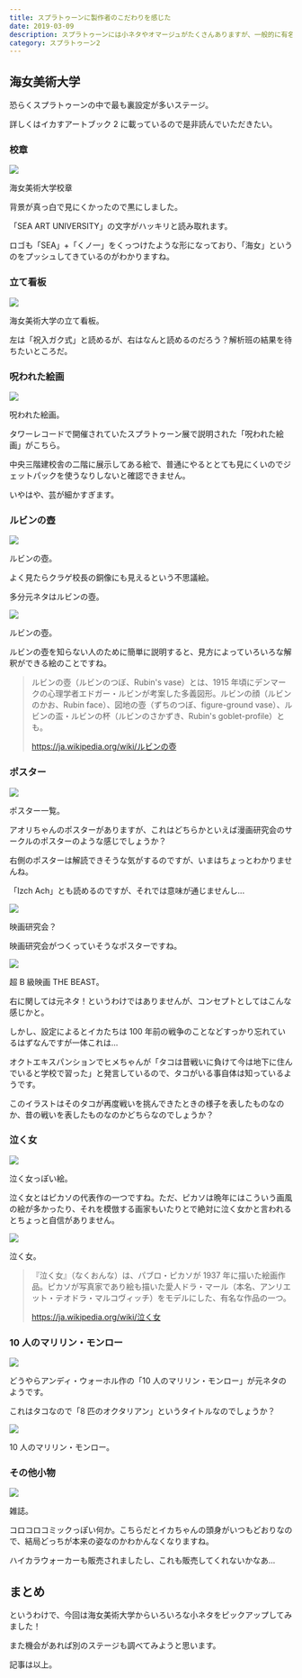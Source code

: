 ```yaml
---
title: スプラトゥーンに製作者のこだわりを感じた
date: 2019-03-09
description: スプラトゥーンには小ネタやオマージュがたくさんありますが、一般的に有名でなさそうなものについて情報を集めてみました
category: スプラトゥーン2
---
```


## 海女美術大学

恐らくスプラトゥーンの中で最も裏設定が多いステージ。

詳しくはイカすアートブック 2 に載っているので是非読んでいただきたい。

<Amazon/>

### 校章

![](https://pbs.twimg.com/media/E4yJIDkXIAEh74l?format=png)

海女美術大学校章

背景が真っ白で見にくかったので黒にしました。

「SEA ART UNIVERSITY」の文字がハッキリと読み取れます。

ロゴも「SEA」+「くノ一」をくっつけたような形になっており、「海女」というのをプッシュしてきているのがわかりますね。

### 立て看板

![](https://pbs.twimg.com/media/E4yJN_KWEAMvDBM?format=png)

海女美術大学の立て看板。

左は「祝入ガク式」と読めるが、右はなんと読めるのだろう？解析班の結果を待ちたいところだ。

### 呪われた絵画

![](https://pbs.twimg.com/media/E4yJVHeXwAIZRg6?format=png)

呪われた絵画。

タワーレコードで開催されていたスプラトゥーン展で説明された「呪われた絵画」がこちら。

中央三階建校舎の二階に展示してある絵で、普通にやるととても見にくいのでジェットパックを使うなりしないと確認できません。

いやはや、芸が細かすぎます。

### ルビンの壺

![](https://pbs.twimg.com/media/E4yJKVqXIAE7lBD?format=png)

ルビンの壺。

よく見たらクラゲ校長の銅像にも見えるという不思議絵。

多分元ネタはルビンの壺。

![](https://pbs.twimg.com/media/E4yJLlRXoAMYOZs?format=png)

ルビンの壺。

ルビンの壺を知らない人のために簡単に説明すると、見方によっていろいろな解釈ができる絵のことですね。

> ルビンの壺（ルビンのつぼ、Rubin's vase）とは、1915 年頃にデンマークの心理学者エドガー・ルビンが考案した多義図形。ルビンの顔（ルビンのかお、Rubin face）、図地の壺（ずちのつぼ、figure-ground vase）、ルビンの盃・ルビンの杯（ルビンのさかずき、Rubin's goblet-profile）とも。
>
> https://ja.wikipedia.org/wiki/ルビンの壺

### ポスター

![](https://pbs.twimg.com/media/E4yJAfxX0AUDJ6s?format=png)

ポスター一覧。

アオリちゃんのポスターがありますが、これはどちらかといえば漫画研究会のサークルのポスターのような感じでしょうか？

右側のポスターは解読できそうな気がするのですが、いまはちょっとわかりませんね。

「Izch Ach」とも読めるのですが、それでは意味が通じませんし...

![](https://pbs.twimg.com/media/E4yJB6qXwAY-RYU?format=png)

映画研究会？

映画研究会がつくっていそうなポスターですね。

![](https://pbs.twimg.com/media/E4yJDaZWQAA6r1C?format=png)

超 B 級映画 THE BEAST。

右に関しては元ネタ！というわけではありませんが、コンセプトとしてはこんな感じかと。

しかし、設定によるとイカたちは 100 年前の戦争のことなどすっかり忘れているはずなんですが一体これは...

オクトエキスパンションでヒメちゃんが「タコは昔戦いに負けて今は地下に住んでいると学校で習った」と発言しているので、タコがいる事自体は知っているようです。

このイラストはそのタコが再度戦いを挑んできたときの様子を表したものなのか、昔の戦いを表したものなのかどちらなのでしょうか？

### 泣く女

![](https://pbs.twimg.com/media/E4yJb6aXwAAaw4L?format=png)

泣く女っぽい絵。

泣く女とはピカソの代表作の一つですね。ただ、ピカソは晩年にはこういう画風の絵が多かったり、それを模倣する画家もいたりとで絶対に泣く女かと言われるとちょっと自信がありません。

![](https://pbs.twimg.com/media/E4yJdMwXIAAis1O?format=png)

泣く女。

> 『泣く女』（なくおんな）は、パブロ・ピカソが 1937 年に描いた絵画作品。ピカソが写真家であり絵も描いた愛人ドラ・マール（本名、アンリエット・テオドラ・マルコヴィッチ）をモデルにした、有名な作品の一つ。
>
> https://ja.wikipedia.org/wiki/泣く女

### 10 人のマリリン・モンロー

![](https://pbs.twimg.com/media/E4yI6SqXwAI3zSi?format=png)

どうやらアンディ・ウォーホル作の「10 人のマリリン・モンロー」が元ネタのようです。

これはタコなので「8 匹のオクタリアン」というタイトルなのでしょうか？

![](https://pbs.twimg.com/media/E4yI7e2XwAEBX_8?format=png)

10 人のマリリン・モンロー。

### その他小物

![](https://pbs.twimg.com/media/E4yJRhzWYAEKTWW?format=png)

雑誌。

コロコロコミックっぽい何か。こちらだとイカちゃんの頭身がいつもどおりなので、結局どっちが本来の姿なのかわかんなくなりますね。

ハイカラウォーカーも販売されましたし、これも販売してくれないかなあ...

## まとめ

というわけで、今回は海女美術大学からいろいろな小ネタをピックアップしてみました！

また機会があれば別のステージも調べてみようと思います。

記事は以上。

